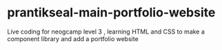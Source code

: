 # prantikseal-main-portfolio-website

Live coding for neogcamp level 3 , learning HTML and CSS to make  a component library and add a portfolio website
